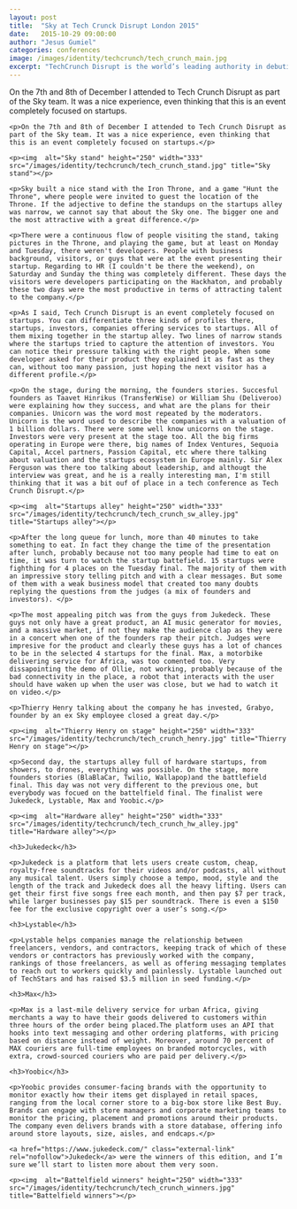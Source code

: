 ```yaml
---
layout: post
title:  "Sky at Tech Crunck Disrupt London 2015"
date:   2015-10-29 09:00:00
author: "Jesus Gumiel"
categories: conferences
image: /images/identity/techcrunch/tech_crunch_main.jpg
excerpt: "TechCrunch Disrupt is the world’s leading authority in debuting revolutionary startups, introducing game-changing technologies, and discussing what’s top of mind for the tech industry’s key innovators. Disrupt gathers the best and brightest entrepreneurs, investors, hackers, and tech fans for on-stage interviews, the Startup Battlefield competition, a 24-hour Hackathon, Startup Alley, Hardware Alley, and After Parties. Sky had a stand where the company was promoted and was attracting talent to join our ranks, and some of our developers were there. Here is a brief summary of the event."
---
```


<div>
    <p>On the 7th and 8th of December I attended to Tech Crunch Disrupt as part of the Sky team. It was a nice experience, even thinking that this is an event completely focused on startups.</p>

    <p>On the 7th and 8th of December I attended to Tech Crunch Disrupt as part of the Sky team. It was a nice experience, even thinking that this is an event completely focused on startups.</p>

    <p><img  alt="Sky stand" height="250" width="333" src="/images/identity/techcrunch/tech_crunch_stand.jpg" title="Sky stand"></p>

	<p>Sky built a nice stand with the Iron Throne, and a game "Hunt the Throne", where people were invited to guest the location of the Throne. If the adjective to define the standups on the startups alley was narrow, we cannot say that about the Sky one. The bigger one and the most attractive with a great difference.</p>

	<p>There were a continuous flow of people visiting the stand, taking pictures in the Throne, and playing the game, but at least on Monday and Tuesday, there weren't developers. People with business background, visitors, or guys that were at the event presenting their startup. Regarding to HR (I couldn't be there the weekend), on Saturday and Sunday the thing was completely different. These days the visitors were developers participating on the Hackhaton, and probably these two days were the most productive in terms of attracting talent to the company.</p>

	<p>As I said, Tech Crunch Disrupt is an event completely focused on startups. You can differentiate three kinds of profiles there, startups, investors, companies offering services to startups. All of them mixing together in the startup alley. Two lines of narrow stands where the startups tried to capture the attention of investors. You can notice their pressure talking with the right people. When some developer asked for their product they explained it as fast as they can, without too many passion, just hoping the next visitor has a different profile.</p>

	<p>On the stage, during the morning, the founders stories. Succesful founders as Taavet Hinrikus (TransferWise) or William Shu (Deliveroo) were explaining how they success, and what are the plans for their companies. Unicorn was the word most repeated by the moderators. Unicorn is the word used to describe the companies with a valuation of 1 billion dollars. There were some well know unicorns on the stage. Investors were very present at the stage too. All the big firms operating in Europe were there, big names of Index Ventures, Sequoia Capital, Accel partners, Passion Capital, etc where there talking about valuation and the startups ecosystem in Europe mainly. Sir Alex Ferguson was there too talking about leadership, and althougt the interview was great, and he is a really interesting man, I'm still thinking that it was a bit ouf of place in a tech conference as Tech Crunch Disrupt.</p>

	<p><img  alt="Startups alley" height="250" width="333" src="/images/identity/techcrunch/tech_crunch_sw_alley.jpg" title="Startups alley"></p>

	<p>After the long queue for lunch, more than 40 minutes to take something to eat. In fact they change the time of the presentation after lunch, probably because not too many people had time to eat on time, it was turn to watch the startup battefield. 15 startups were fighthing for 4 places on the Tuesday final. The majority of them with an impressive story telling pitch and with a clear messages. But some of them with a weak business model that created too many doubts replying the questions from the judges (a mix of founders and investors). </p>

	<p>The most appealing pitch was from the guys from Jukedeck. These guys not only have a great product, an AI music generator for movies, and a massive market, if not they make the audience clap as they were in a concert when one of the founders rap their pitch. Judges were impresive for the product and clearly these guys has a lot of chances to be in the selected 4 startups for the final. Max, a motorbike delivering service for Africa, was too comented too. Very dissapointing the demo of Ollie, not working, probably because of the bad connectivity in the place, a robot that interacts with the user should have waken up when the user was close, but we had to watch it on video.</p>

	<p>Thierry Henry talking about the company he has invested, Grabyo, founder by an ex Sky employee closed a great day.</p>

	<p><img  alt="Thierry Henry on stage" height="250" width="333" src="/images/identity/techcrunch/tech_crunch_henry.jpg" title="Thierry Henry on stage"></p>

	<p>Second day, the startups alley full of hardware startups, from showers, to drones, everything was possible. On the stage, more founders stories (BlaBlaCar, Twilio, Wallapop)and the battlefield final. This day was not very different to the previous one, but everybody was focued on the battelfield final. The finalist were Jukedeck, Lystable, Max and Yoobic.</p>

	<p><img  alt="Hardware alley" height="250" width="333" src="/images/identity/techcrunch/tech_crunch_hw_alley.jpg" title="Hardware alley"></p>

	<h3>Jukedeck</h3>

	<p>Jukedeck is a platform that lets users create custom, cheap, royalty-free soundtracks for their videos and/or podcasts, all without any musical talent. Users simply choose a tempo, mood, style and the length of the track and Jukedeck does all the heavy lifting. Users can get their first five songs free each month, and then pay $7 per track, while larger businesses pay $15 per soundtrack. There is even a $150 fee for the exclusive copyright over a user’s song.</p>

	<h3>Lystable</h3>

	<p>Lystable helps companies manage the relationship between freelancers, vendors, and contractors, keeping track of which of these vendors or contractors has previously worked with the company, rankings of those freelancers, as well as offering messaging templates to reach out to workers quickly and painlessly. Lystable launched out of TechStars and has raised $3.5 million in seed funding.</p>

	<h3>Max</h3>

	<p>Max is a last-mile delivery service for urban Africa, giving merchants a way to have their goods delivered to customers within three hours of the order being placed.The platform uses an API that hooks into text messaging and other ordering platforms, with pricing based on distance instead of weight. Moreover, around 70 percent of MAX couriers are full-time employees on branded motorcycles, with extra, crowd-sourced couriers who are paid per delivery.</p>

	<h3>Yoobic</h3>

	<p>Yoobic provides consumer-facing brands with the opportunity to monitor exactly how their items get displayed in retail spaces, ranging from the local corner store to a big-box store like Best Buy. Brands can engage with store managers and corporate marketing teams to monitor the pricing, placement and promotions around their products. The company even delivers brands with a store database, offering info around store layouts, size, aisles, and endcaps.</p>

	<a href="https://www.jukedeck.com/" class="external-link" rel="nofollow">Jukedeck</a> were the winners of this edition, and I’m sure we’ll start to listen more about them very soon.

	<p><img  alt="Battelfield winners" height="250" width="333" src="/images/identity/techcrunch/tech_crunch_winners.jpg" title="Battelfield winners"></p>




